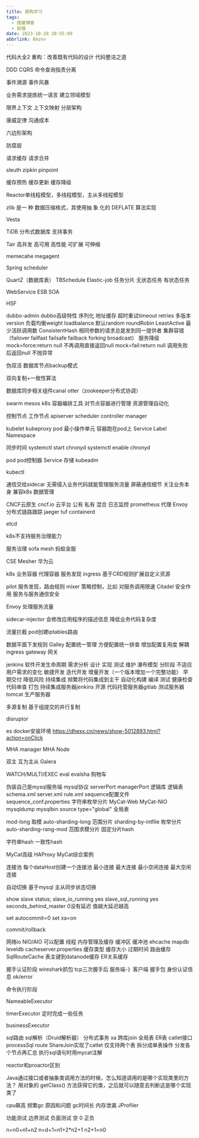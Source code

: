 ```yaml
---
title: 架构学习
tags:
  - 搭建博客
  - 前端
date: 2023-10-28 20:55:09
abbrlink: 8mzev
---
```


代码大全2
重构：改善既有代码的设计
代码整洁之道

DDD
CQRS 命令查询指责分离

 事件溯源 事件风暴

业务需求提炼统一语言 建立领域模型

限界上下文  上下文映射
分层架构

康威定律  沟通成本

六边形架构

防腐层


请求缓存
请求合并

sleuth zipkin
pinpoint


缓存预热
缓存更新
缓存降级

Reactor单线程模型，多线程模型，主从多线程模型

zlib 是一 种 数据压缩格式，其使用抽 象 化的
DEFLATE 算法实现 


Vesta


TiDB 分布式数据库 支持事务

Tair
高并发 高可用 高性能 可扩展 可伸缩

memecahe  megagent

Spring scheduler

QuartZ（数据库表）  TBSchedule Elastic-job   任务分片
无状态任务  有状态任务

WebService ESB
SOA

HSF

dubbo-admin
dubbo高级特性
序列化  地址缓存   超时重试timeout retries 多版本version 
负载均衡weight loadbalance 默认random 
roundRobin
LeastActive 最少活跃调用数
ConsistentHash 相同参数的请求总是发到同一提供者
集群容错（failover failfast failsafe failback forking broadcast）
服务降级
mock=force:return null  不再调用直接返回null
mock=fail:return null  调用失败后返回null 不抛异常


伪双活 数据库节点backup模式

双向复制+一致性算法

数据库同步相关组件canal otter（zookeeper分布式协调）





swarm mesos
k8s 容器编排工具
对节点容器进行管理
资源管理自动化

控制节点  工作节点
apiserver
scheduler
controller manager

kubelet
kubeproxy
pod  最小操作单元 容器跑在pod上
Service 
Label
Namespace

同步时间
systemctl start chronyd
systemctl enable chronyd

pod pod控制器  Service 存储
kubeadm

kubectl

通信交给sidecar  无需侵入业务代码就能管理服务流量 屏蔽通信细节 关注业务本身 兼容k8s
数据管理

CNCF云原生 cncf.io
云平台 公有 私有 混合
日志监控 prometheus
代理 Envoy
分布式链路跟踪 jaeger
tuf
containerd


etcd

k8s不支持服务治理能力

服务治理
sofa mesh 蚂蚁金服

CSE Mesher  华为云

k8s 业务容器  代理容器
服务发现  ingress
基于CRD规则扩展自定义资源

pilot 服务发现，路由规则
mixer 策略控制，比如 对服务调用限速
Citadel 安全作用 服务与服务通信安全

Envoy  处理服务流量

sidecar-injector 会修改应用程序的描述信息
降低业务代码复杂度


流量拦截  pod创建iptables路由

数据平面下发规则
Galley  配置统一管理 方便配置统一排查 增加配置复用度 解耦
ingress gateway 网关

jenkins   软件开发生命周期
需求分析
设计
实现
测试
维护
瀑布模型  分阶段  不适应用户需求的变化
敏捷开发 迭代开发   增量开发（一个版本增加一个完整功能）
早期交付 降低风险
持续集成  频繁将代码集成到主干
自动化构建 编译 测试  健康检查  代码审查 打包
持续集成服务器jenkins 开源
代码托管服务器gitlab
测试服务器tomcat 
生产服务器




多源复制  基于组提交的并行复制



disruptor




es docker安装环境
https://dhexx.cn/news/show-5012893.html?action=onClick




MHA manager 
MHA Node

双主 互为主从
Galera






WATCH/MULTI/EXEC eval evalsha
购物车

伪装自己是mysql服务端 mysql协议
serverPort  managerPort
逻辑库  逻辑表  schema.xml  server.xml rule.xml
sequence配置文件
sequence_conf.properties
字符串枚举分片
MyCat-Web MyCat-NIO
mysqldump mysqlbin  source   type="global" 全局表

mod-long 取模
auto-sharding-long 范围分片
sharding-by-intfile 枚举分片
auto-sharding-rang-mod 范围求模分片
固定分片hash

字符串hash
一致性hash


MyCat高级
HAProxy
MyCat综合案例

连接池  每个dataHost创建一个连接池 
最小连接  最大连接  最小空闲连接  最大空闲连接

自动切换
基于mysql
主从同步状态切换


show slave status;
slave_io_running   yes
slave_sql_running  yes
seconds_behind_master  0没有延迟 值越大延迟越高

set autocommit=0
set xa=on

commit/rollback


网络io  NIO/AIO 可以配置
线程
内存管理及缓存   缓冲区  缓冲池
ehcache  mapdb leveldb 
cacheserver.properties
缓存类型 缓存大小 过期时间
路由缓存  SqlRouteCache
表主键到datanode缓存
ER关系缓存

握手认证阶段  wireshark抓包
tcp三次握手后
服务端-》客户端 握手包
身份认证信息
ok/error

命令执行阶段

NameableExecutor

timerExecutor   定时完成一些任务

businessExecutor

sql路由  sql解析（Druid解析器）
分布式事务 xa
跨库join 全局表  ER表  catlet接口processSql  route
ShareJoin实现了catlet  仅支持两个表  拆分成单表操作 分发各个节点再汇总
执行sql语句时用mycat注解


reactor和proactor区别

Java通过接口或者抽象类调用方法的时候，怎么知道调用的是哪个实现类里的方法？
用对象的 getClass() 方法获得它的类，之后就可以随意去判断这是哪个实现类了



cpu飙高
频繁gc 原因和问题
gc时间长
内存泄漏
JProfiler




功能测试  边界测试  负面测试  空 0 正负


n=n0+n1+n2
n=d+1=n1+2*n2+1
n2+1=n0



